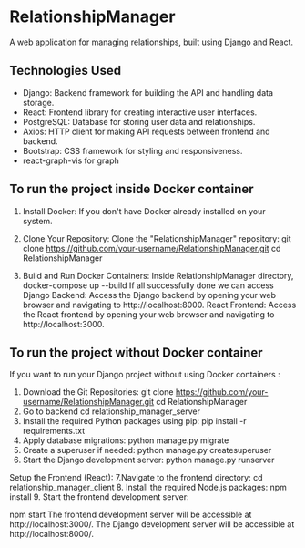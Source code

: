 # RelationshipManager

A web application for managing relationships, built using Django and React.

## Technologies Used

- Django: Backend framework for building the API and handling data storage.
- React: Frontend library for creating interactive user interfaces.
- PostgreSQL: Database for storing user data and relationships.
- Axios: HTTP client for making API requests between frontend and backend.
- Bootstrap: CSS framework for styling and responsiveness.
- react-graph-vis for graph

## To run the project inside Docker container

1. Install Docker:
  If you don't have Docker already installed on your system.

2. Clone Your Repository:
  Clone the "RelationshipManager" repository:
  git clone https://github.com/your-username/RelationshipManager.git
  cd RelationshipManager
3. Build and Run Docker Containers:
    Inside RelationshipManager directory,
    docker-compose up --build
If all successfully done we can access
Django Backend: Access the Django backend by opening your web browser and navigating to http://localhost:8000.
React Frontend: Access the React frontend by opening your web browser and navigating to http://localhost:3000.

## To run the project without Docker container
If you want to run your Django project without using Docker containers :
1. Download the Git Repositories:
git clone https://github.com/your-username/RelationshipManager.git
  cd RelationshipManager
2. Go to backend
cd relationship_manager_server
3. Install the required Python packages using pip:
pip install -r requirements.txt
4. Apply database migrations:
python manage.py migrate
5. Create a superuser if needed:
python manage.py createsuperuser
6. Start the Django development server:
python manage.py runserver

Setup the Frontend (React):
7.Navigate to the frontend directory:
cd relationship_manager_client
8. Install the required Node.js packages:
npm install
9. Start the frontend development server:

npm start
The frontend development server will be accessible at http://localhost:3000/.
The Django development server will be accessible at http://localhost:8000/.


